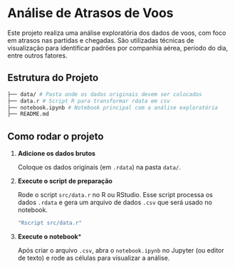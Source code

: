 # Análise de Atrasos de Voos

Este projeto realiza uma análise exploratória dos dados de voos, com foco em atrasos nas partidas e chegadas. São utilizadas técnicas de visualização para identificar padrões por companhia aérea, período do dia, entre outros fatores.

## Estrutura do Projeto
```bash
├── data/ # Pasta onde os dados originais devem ser colocados
├── data.r # Script R para transformar rdata em csv
├── notebook.ipynb # Notebook principal com a análise exploratória
├── README.md
```


## Como rodar o projeto

1. **Adicione os dados brutos**

   Coloque os dados originais (em `.rdata`) na pasta `data/`.

2. **Execute o script de preparação**

   Rode o script `src/data.r` no R ou RStudio. Esse script processa os dados `.rdata` e gera um arquivo de dados `.csv` que será usado no notebook.

   ```bash
   "Rscript src/data.r"
   ```

3. **Execute o notebook***

   Após criar o arquivo `.csv`, abra o `notebook.ipynb` no Jupyter (ou editor de texto) e rode as células para visualizar a análise.
